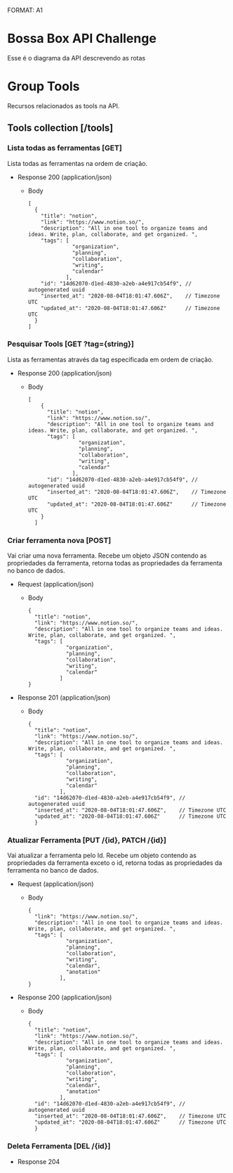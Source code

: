FORMAT: A1

# Bossa Box API Challenge

Esse é o diagrama da API descrevendo as rotas

# Group Tools

Recursos relacionados as tools na API.

## Tools collection [/tools]

### Lista todas as ferramentas [GET]

Lista todas as ferramentas na ordem de criação.

 + Response 200 (application/json)
    - Body
    
          [
            {
              "title": "notion",
              "link": "https://www.notion.so/",
              "description": "All in one tool to organize teams and ideas. Write, plan, collaborate, and get organized. ",
              "tags": [
                        "organization",
                        "planning",
                        "collaboration",
                        "writing",
                        "calendar"
                      ],
              "id": "14d62070-d1ed-4830-a2eb-a4e917cb54f9", // autogenerated uuid
              "inserted_at": "2020-08-04T18:01:47.606Z",    // Timezone UTC
              "updated_at": "2020-08-04T18:01:47.606Z"      // Timezone UTC
            }
          ]
          
          
### Pesquisar Tools [GET ?tag={string}]

Lista as ferramentas através da tag especificada em ordem de criação.

+ Response 200 (application/json)
  - Body
  
        [
            {
              "title": "notion",
              "link": "https://www.notion.so/",
              "description": "All in one tool to organize teams and ideas. Write, plan, collaborate, and get organized. ",
              "tags": [
                        "organization", 
                        "planning", 
                        "collaboration", 
                        "writing", 
                        "calendar" 
                      ],
              "id": "14d62070-d1ed-4830-a2eb-a4e917cb54f9", // autogenerated uuid
              "inserted_at": "2020-08-04T18:01:47.606Z",    // Timezone UTC
              "updated_at": "2020-08-04T18:01:47.606Z"      // Timezone UTC
            }
          ]


### Criar ferramenta nova [POST]

Vai criar uma nova ferramenta. Recebe um objeto JSON contendo as propriedades da ferramenta, retorna todas as propriedades da ferramenta no banco de dados.

+ Request (application/json)
  - Body

        {
          "title": "notion",
          "link": "https://www.notion.so/",
          "description": "All in one tool to organize teams and ideas. Write, plan, collaborate, and get organized. ",
          "tags": [
                    "organization", 
                    "planning", 
                    "collaboration", 
                    "writing", 
                    "calendar" 
                  ]
        }
+ Response 201 (application/json)
  - Body
  
        {
          "title": "notion",
          "link": "https://www.notion.so/",
          "description": "All in one tool to organize teams and ideas. Write, plan, collaborate, and get organized. ",
          "tags": [
                    "organization", 
                    "planning", 
                    "collaboration", 
                    "writing", 
                    "calendar" 
                  ],
          "id": "14d62070-d1ed-4830-a2eb-a4e917cb54f9", // autogenerated uuid
          "inserted_at": "2020-08-04T18:01:47.606Z",    // Timezone UTC
          "updated_at": "2020-08-04T18:01:47.606Z"      // Timezone UTC
          }

### Atualizar Ferramenta [PUT /{id}, PATCH /{id}]

Vai atualizar a ferramenta pelo Id. Recebe um objeto contendo as propriedades da ferramenta exceto o id, retorna todas as propriedades da ferramenta no banco de dados.

+ Request (application/json)
  - Body
  
        {
          "link": "https://www.notion.so/",
          "description": "All in one tool to organize teams and ideas. Write, plan, collaborate, and get organized. ",
          "tags": [
                    "organization", 
                    "planning", 
                    "collaboration", 
                    "writing", 
                    "calendar",
                    "anotation"
                  ],
        }
+ Response 200 (application/json)
  - Body
  
        {
          "title": "notion",
          "link": "https://www.notion.so/",
          "description": "All in one tool to organize teams and ideas. Write, plan, collaborate, and get organized. ",
          "tags": [
                    "organization", 
                    "planning", 
                    "collaboration", 
                    "writing", 
                    "calendar",
                    "anotation"
                  ],
          "id": "14d62070-d1ed-4830-a2eb-a4e917cb54f9", // autogenerated uuid
          "inserted_at": "2020-08-04T18:01:47.606Z",    // Timezone UTC
          "updated_at": "2020-08-04T18:01:47.606Z"      // Timezone UTC
          }

### Deleta Ferramenta [DEL /{id}]

+ Response 204 